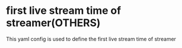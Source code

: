 # first live stream time of streamer(OTHERS)

This yaml config is used to define the first live stream time of streamer
